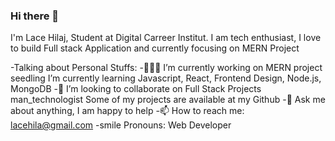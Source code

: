 ### Hi there 👋
I'm Lace Hilaj, Student at Digital Carreer Institut. I am tech enthusiast, I love to build Full stack Application and currently focusing on MERN Project


-Talking about Personal Stuffs:
-👨🏽‍💻 I’m currently working on MERN project
seedling I’m currently learning Javascript, React, Frontend Design, Node.js, MongoDB 
-👯 I’m looking to collaborate on Full Stack Projects
man_technologist Some of my projects are available at my Github
-💬 Ask me about anything, I am happy to help
-📫 How to reach me: lacehila@gmail.com
-smile Pronouns: Web Developer 

<!--
**Adrion10/Adrion10** is a ✨ _special_ ✨ repository because its `README.md` (this file) appears on your GitHub profile.

Here are some ideas to get you started:



- :zap: Unë e dua matematikën, programimin, shkencën e të dhënave dhe librat 
- 🌱 Jam i varur nga të mësuarit dhe rritja çdo ditë 
- :earth_africa: Aktualisht po ndaj pak nga njohuritë e mia me botën përmes blogeve të mia 
- 📫 Si për të më gjetur: 
  - :bulb: [Artikuj të mesëm]( https://medium.com/@khuyentran1476 ) 
  - :pencil2: [Këshilla ditore]( https://mathdatasimplified.com/ ) 
  - :office: [LinkedIn]( https://www.linkedin.com/in/khuyen-tran-1ab926151/ ) 
  - :folësi: [Podcast]( https://medium.com/@theartistsofdatascience/why-we-should-be-more-like- winnie-the-pooh-khuyen-tran-on-the-artists-of-data-science-c610c91d4c14 )

    




 
